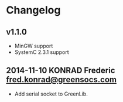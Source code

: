 # Changelog

## v1.1.0
 * MinGW support
 * SystemC 2.3.1 support

## 2014-11-10  KONRAD Frederic  <fred.konrad@greensocs.com>
 * Add serial socket to GreenLib.

